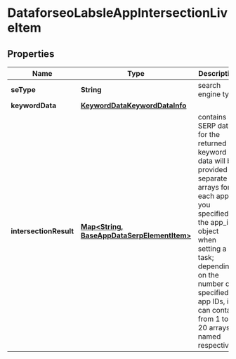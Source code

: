 

# DataforseoLabsleAppIntersectionLiveItem


## Properties

| Name | Type | Description | Notes |
|------------ | ------------- | ------------- | -------------|
|**seType** | **String** | search engine type |  [optional] |
|**keywordData** | [**KeywordDataKeywordDataInfo**](KeywordDataKeywordDataInfo.md) |  |  [optional] |
|**intersectionResult** | [**Map&lt;String, BaseAppDataSerpElementItem&gt;**](BaseAppDataSerpElementItem.md) | contains SERP data for the returned keyword data will be provided in separate arrays for each app ID you specified in the app_ids object when setting a task; depending on the number of specified app IDs, it can contain from 1 to 20 arrays named respectively |  [optional] |



